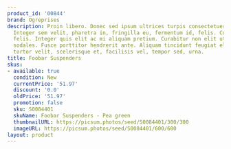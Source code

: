 ```yaml
---
product_id: '00844'
brand: Ogreprises
description: Proin libero. Donec sed ipsum ultrices turpis consectetuer imperdiet.
  Integer sem velit, pharetra in, fringilla eu, fermentum id, felis. Curabitur eu
  felis. Integer quis elit ac mi aliquam pretium. Curabitur non elit ut libero tristique
  sodales. Fusce porttitor hendrerit ante. Aliquam tincidunt feugiat elit. Quisque
  tortor velit, scelerisque et, facilisis vel, tempor sed, urna.
title: Foobar Suspenders
skus:
- available: true
  condition: New
  currentPrice: '51.97'
  discount: '0.0'
  oldPrice: '51.97'
  promotion: false
  sku: S0084401
  skuName: Foobar Suspenders - Pea green
  thumbnailURL: https://picsum.photos/seed/S0084401/300/300
  imageURL: https://picsum.photos/seed/S0084401/600/600
layout: product
---
```

